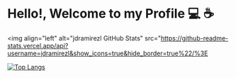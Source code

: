# Hello!, Welcome to my Profile :computer: :coffee:

<img align="left" alt="jdramirezl GitHub Stats" src="https://github-readme-stats.vercel.app/api?username=jdramirezl&show_icons=true&hide_border=true%22/%3E

[![Top Langs](https://github-readme-stats.vercel.app/api/top-langs/?username=jdramirezl&&hide=javascript)](https://github.com/anuraghazra/github-readme-stats)
